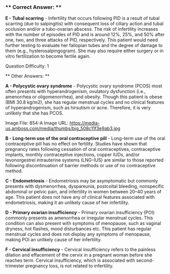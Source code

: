 ### ** Correct Answer: **

**E - Tubal scarring** - Infertility that occurs following PID is a result of tubal scarring (due to salpingitis) with consequent loss of ciliary action and tubal occlusion and/or a tubo-ovarian abscess. The risk of infertility increases with the number of episodes of PID and is around 12%, 25%, and 50% after one, two, and three attacks of PID, respectively. This patient would need further testing to evaluate her fallopian tubes and the degree of damage to them (e.g., hysterosalpingogram). She may also require either surgery or in vitro fertilization to become fertile again.

Question Difficulty: 1

** Other Answers: **

**A - Polycystic ovary syndrome** - Polycystic ovary syndrome (PCOS) most often presents with hyperandrogenism, ovulatory dysfunction (i.e., amenorrhea or oligomenorrhea), and obesity. Though this patient is obese (BMI 30.8 kg/m2), she has regular menstrual cycles and no clinical features of hyperandrogenism, such as hirsutism or acne. Therefore, it is very unlikely that she has PCOS.

Image File: 854-A
Image URL: https://media-us.amboss.com/media/thumbs/big_508c11f3e9ab3.jpg

**B - Long-term use of the oral contraceptive pill** - Long-term use of the oral contraceptive pill has no effect on fertility. Studies have shown that pregnancy rates following cessation of oral contraceptives, contraceptive implants, monthly contraceptive injections, copper IUDs, and/or levonorgestrel intrauterine systems (LNG-IUS) are similar to those reported following discontinuation of barrier methods or use of no contraceptive method.

**C - Endometriosis** - Endometriosis may be asymptomatic but commonly presents with dysmenorrhea, dyspareunia, postcoital bleeding, nonspecific abdominal or pelvic pain, and infertility in women between 20–40 years of age. This patient does not have any of clinical features associated with endometriosis, making it an unlikely cause of her infertility.

**D - Primary ovarian insufficiency** - Primary ovarian insufficiency (POI) commonly presents as amenorrhea or irregular menstrual cycles. This condition can also present with symptoms of menopause, such as vaginal dryness, hot flashes, mood disturbances etc. This patient has regular menstrual cycles and does not display any symptoms of menopause, making POI an unlikely cause of her infertility.

**F - Cervical insufficiency** - Cervical insufficiency refers to the painless dilation and effacement of the cervix in a pregnant woman before she reaches term. Cervical insufficiency, which is associated with second-trimester pregnancy loss, is not related to infertility.

